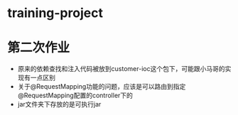 # training-project



# 第二次作业

- 原来的依赖查找和注入代码被放到customer-ioc这个包下，可能跟小马哥的实现有一点区别
- 关于@RequestMapping功能的问题，应该是可以路由到指定@RequestMapping配置的controller下的
- jar文件夹下存放的是可执行jar

